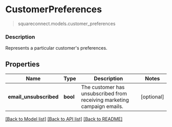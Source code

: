# CustomerPreferences
> squareconnect.models.customer_preferences

### Description

Represents a particular customer's preferences.

## Properties
Name | Type | Description | Notes
------------ | ------------- | ------------- | -------------
**email_unsubscribed** | **bool** | The customer has unsubscribed from receiving marketing campaign emails. | [optional] 

[[Back to Model list]](../README.md#documentation-for-models) [[Back to API list]](../README.md#documentation-for-api-endpoints) [[Back to README]](../README.md)


